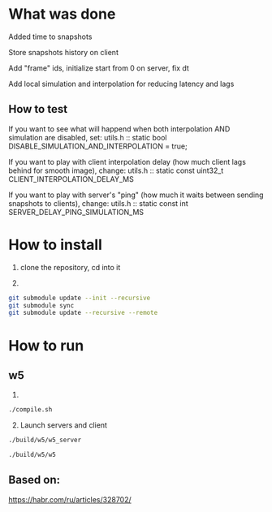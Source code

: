 # What was done

Added time to snapshots

Store snapshots history on client

Add "frame" ids, initialize start from 0 on server, fix dt

Add local simulation and interpolation for reducing latency and lags

## How to test

If you want to see what will happend when both interpolation AND simulation are disabled, set:
utils.h :: static bool DISABLE_SIMULATION_AND_INTERPOLATION = true;

If you want to play with client interpolation delay (how much client lags behind for smooth image), change:
utils.h :: static const uint32_t CLIENT_INTERPOLATION_DELAY_MS

If you want to play with server's "ping" (how much it waits between sending snapshots to clients), change:
utils.h :: static const int SERVER_DELAY_PING_SIMULATION_MS

# How to install

1) clone the repository, cd into it

2)
```bash
git submodule update --init --recursive
git submodule sync
git submodule update --recursive --remote
```

# How to run

## w5

1)
```bash
./compile.sh
```

2) Launch servers and client

```bash
./build/w5/w5_server
```

```bash
./build/w5/w5
```

## Based on:

https://habr.com/ru/articles/328702/
